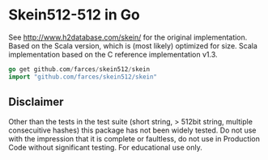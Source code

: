 # Skein512-512 in Go
See http://www.h2database.com/skein/ for the original implementation. Based on the Scala version, which is (most likely) optimized for size. Scala implementation based on the C reference implementation v1.3.<br>

```go
go get github.com/farces/skein512/skein
import "github.com/farces/skein512/skein"
```

## Disclaimer
Other than the tests in the test suite (short string, > 512bit string, multiple consecuitive hashes) this package has not been widely tested. Do not use with the impression that it is complete or faultless, do not use in Production Code without significant testing. For educational use only.
